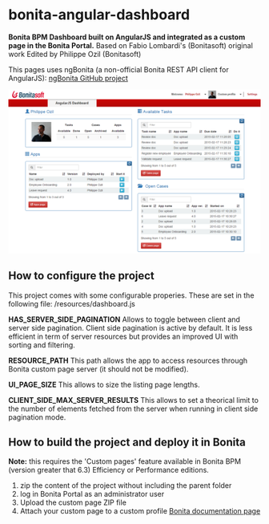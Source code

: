 bonita-angular-dashboard
========================
**Bonita BPM Dashboard built on AngularJS and integrated as a custom page in the Bonita Portal.**
Based on Fabio Lombardi's (Bonitasoft) original work
Edited by Philippe Ozil (Bonitasoft)

This pages uses ngBonita (a non-official Bonita REST API client for AngularJS):
[ngBonita GitHub project](https://github.com/rodriguelegall/ngBonita)

<img src="screenshot.png"/>


## How to configure the project
This project comes with some configurable properies.
These are set in the following file: /resources/dashboard.js

**HAS_SERVER_SIDE_PAGINATION** Allows to toggle between client and server side pagination. Client side pagination is active by default. It is less efficient in term of server resources but provides an improved UI with sorting and filtering.

**RESOURCE_PATH** This path allows the app to access resources through Bonita custom page server (it should not be modified).

**UI_PAGE_SIZE** This allows to size the listing page lengths.

**CLIENT_SIDE_MAX_SERVER_RESULTS** This allows to set a theorical limit to the number of elements fetched from the server when running in client side pagination mode.

## How to build the project and deploy it in Bonita
**Note:** this requires the 'Custom pages' feature available in Bonita BPM (version greater that 6.3) Efficiency or Performance editions.

1. zip the content of the project without including the parent folder
2. log in Bonita Portal as an administrator user
3. Upload the custom page ZIP file
4. Attach your custom page to a custom profile  [Bonita documentation page](http://documentation.bonitasoft.com/custom-pages)

